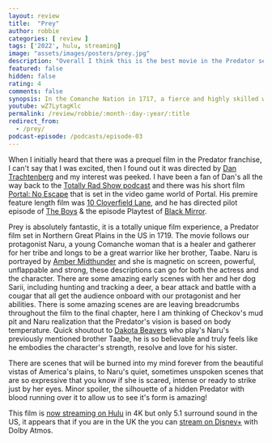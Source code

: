 ```yaml
---
layout: review
title:  "Prey"
author: robbie
categories: [ review ]
tags: ['2022', hulu, streaming]
image: "assets/images/posters/prey.jpg"
description: "Overall I think this is the best movie in the Predator series and universe, Dan Trachtenberg doesn't miss can't wait to see the next installments in his career."
featured: false
hidden: false
rating: 4
comments: false
synopsis: In the Comanche Nation in 1717, a fierce and highly skilled warrior named Naru learns the prey she is stalking is a highly evolved alien with a technologically advanced arsenal.
youtube: wZ7LytagKlc
permalink: /review/robbie/:month-:day-:year/:title
redirect_from:
  - /prey/
podcast-episode: /podcasts/episode-03
---
```


When I initially heard that there was a prequel film in the Predator franchise, I can't say that I was excited, then I found out it was directed by <a href="https://www.imdb.com/name/nm0870469/">Dan Trachtenberg</a> and my interest was peeked.  I have been a fan of Dan's all the way back to the <a href="https://en.wikipedia.org/wiki/The_Totally_Rad_Show">Totally Rad Show podcast</a> and there was his short film <a href="https://youtu.be/4drucg1A6Xk">Portal: No Escape</a> that is set in the video game world of Portal.  His premire feature length film was <a href="https://www.imdb.com/title/tt1179933/">10 Cloverfield Lane</a>, and he has directed pilot episode of <a href="https://www.imdb.com/title/tt1190634/">The Boys</a> & the episode Playtest of <a href="https://www.imdb.com/title/tt2085059/">Black Mirror</a>.

Prey is absolutely fantastic, it is a totally unique film experience, a Predator film set in Northern Great Plains in the US in 1719.  The movie follows our protagonist Naru, a young Comanche woman that is a healer and gatherer for her tribe and longs to be a great warrior like her brother, Taabe. Naru is portrayed by <a href="https://www.imdb.com/name/nm1690270/">Amber Midthunder</a> and she is magnetic on screen, powerful, unflappable and strong, these descriptions can go for both the actress and the character.  There are some amazing early scenes with her and her dog Sarii, including hunting and tracking a deer, a bear attack and battle with a cougar that all get the audience onboard with our protagonist and her abilities.  There is some amazing scenes are are leaving breadcrumbs throughout the film to the final chapter, here I am thinking of Checkov's mud pit and Naru realization that the Predator's vision is based on body temperature.  Quick shoutout to <a href="https://www.imdb.com/name/nm13396806/">Dakota Beavers</a> who play's Naru's previously mentioned brother Taabe, he is so believable and truly feels like he embodies the character's strength, resolve and love for his sister.

There are scenes that will be burned into my mind forever from the beautiful vistas of America's plains, to Naru's quiet, sometimes unspoken scenes that are so expressive that you know if she is scared, intense or ready to strike just by her eyes.  Minor spoiler, the silhouette of a hidden Predator with blood running over it to allow us to see it's form is amazing!

This film is <a href="https://www.hulu.com/movie/prey-55349764-323e-4d0e-898f-a4c12c9bf615">now streaming on Hulu</a> in 4K but only 5.1 surround sound in the US, it appears that if you are in the UK the you can <a href="https://www.disneyplus.com/movies/prey/5Y0VIrKjUDWm">stream on Disney+</a> with Dolby Atmos.
